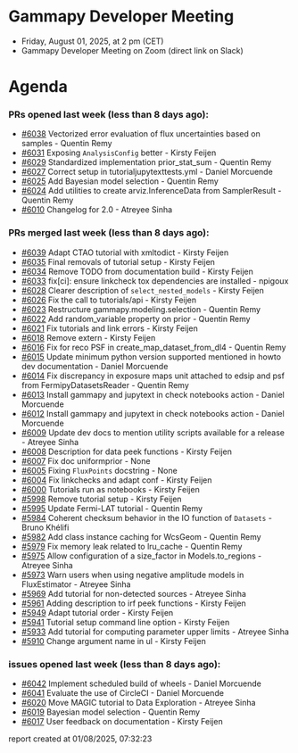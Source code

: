 # Gammapy Developer Meeting 
 * Friday, August 01, 2025, at 2 pm (CET) 
 * Gammapy Developer Meeting on Zoom (direct link on Slack) 
# Agenda

### PRs opened last week (less than 8 days ago): 
* [#6038](https://github.com/gammapy/gammapy/pull/6038) Vectorized error evaluation of flux uncertainties based on samples - Quentin Remy
* [#6031](https://github.com/gammapy/gammapy/pull/6031) Exposing `AnalysisConfig` better - Kirsty Feijen
* [#6029](https://github.com/gammapy/gammapy/pull/6029) Standardized implementation prior_stat_sum - Quentin Remy
* [#6027](https://github.com/gammapy/gammapy/pull/6027) Correct setup in tutorialjupytexttests.yml - Daniel Morcuende
* [#6025](https://github.com/gammapy/gammapy/pull/6025) Add Bayesian model selection - Quentin Remy
* [#6024](https://github.com/gammapy/gammapy/pull/6024) Add utilities to create arviz.InferenceData from  SamplerResult - Quentin Remy
* [#6010](https://github.com/gammapy/gammapy/pull/6010) Changelog for 2.0 - Atreyee Sinha

### PRs merged last week (less than 8 days ago): 
* [#6039](https://github.com/gammapy/gammapy/pull/6039) Adapt CTAO tutorial with xmltodict - Kirsty Feijen
* [#6035](https://github.com/gammapy/gammapy/pull/6035) Final removals of  tutorial setup - Kirsty Feijen
* [#6034](https://github.com/gammapy/gammapy/pull/6034) Remove TODO from documentation build - Kirsty Feijen
* [#6033](https://github.com/gammapy/gammapy/pull/6033) fix[ci]: ensure linkcheck tox dependencies are installed  - npigoux
* [#6028](https://github.com/gammapy/gammapy/pull/6028) Clearer description of `select_nested_models` - Kirsty Feijen
* [#6026](https://github.com/gammapy/gammapy/pull/6026) Fix the call to tutorials/api - Kirsty Feijen
* [#6023](https://github.com/gammapy/gammapy/pull/6023) Restructure gammapy.modeling.selection - Quentin Remy
* [#6022](https://github.com/gammapy/gammapy/pull/6022) Add random_variable  property on prior - Quentin Remy
* [#6021](https://github.com/gammapy/gammapy/pull/6021) Fix tutorials and link errors - Kirsty Feijen
* [#6018](https://github.com/gammapy/gammapy/pull/6018) Remove extern - Kirsty Feijen
* [#6016](https://github.com/gammapy/gammapy/pull/6016) Fix for reco PSF in create_map_dataset_from_dl4 - Quentin Remy
* [#6015](https://github.com/gammapy/gammapy/pull/6015) Update minimum python version supported mentioned in howto dev documentation - Daniel Morcuende
* [#6014](https://github.com/gammapy/gammapy/pull/6014) Fix discrepancy in exposure maps unit  attached to edsip and psf from FermipyDatasetsReader - Quentin Remy
* [#6013](https://github.com/gammapy/gammapy/pull/6013) Install gammapy and jupytext in check notebooks action - Daniel Morcuende
* [#6012](https://github.com/gammapy/gammapy/pull/6012) Install gammapy and jupytext in check notebooks action - Daniel Morcuende
* [#6009](https://github.com/gammapy/gammapy/pull/6009) Update dev docs to mention utility scripts available for a release - Atreyee Sinha
* [#6008](https://github.com/gammapy/gammapy/pull/6008) Description for data peek functions - Kirsty Feijen
* [#6007](https://github.com/gammapy/gammapy/pull/6007) Fix doc uniformprior - None
* [#6005](https://github.com/gammapy/gammapy/pull/6005) Fixing `FluxPoints` docstring - None
* [#6004](https://github.com/gammapy/gammapy/pull/6004) Fix linkchecks and adapt conf - Kirsty Feijen
* [#6000](https://github.com/gammapy/gammapy/pull/6000) Tutorials run as notebooks - Kirsty Feijen
* [#5998](https://github.com/gammapy/gammapy/pull/5998) Remove tutorial setup - Kirsty Feijen
* [#5995](https://github.com/gammapy/gammapy/pull/5995) Update Fermi-LAT tutorial - Quentin Remy
* [#5984](https://github.com/gammapy/gammapy/pull/5984) Coherent checksum behavior in the IO function of `Datasets` - Bruno Khélifi
* [#5982](https://github.com/gammapy/gammapy/pull/5982) Add class instance caching for WcsGeom - Quentin Remy
* [#5979](https://github.com/gammapy/gammapy/pull/5979) Fix memory leak related to lru_cache - Quentin Remy
* [#5975](https://github.com/gammapy/gammapy/pull/5975) Allow configuration of a size_factor in Models.to_regions - Atreyee Sinha
* [#5973](https://github.com/gammapy/gammapy/pull/5973) Warn users when using negative amplitude models in FluxEstimator - Atreyee Sinha
* [#5969](https://github.com/gammapy/gammapy/pull/5969) Add tutorial for non-detected sources - Atreyee Sinha
* [#5961](https://github.com/gammapy/gammapy/pull/5961) Adding description to irf peek functions - Kirsty Feijen
* [#5949](https://github.com/gammapy/gammapy/pull/5949) Adapt tutorial order - Kirsty Feijen
* [#5941](https://github.com/gammapy/gammapy/pull/5941) Tutorial setup command line option - Kirsty Feijen
* [#5933](https://github.com/gammapy/gammapy/pull/5933) Add tutorial for computing parameter upper limits - Atreyee Sinha
* [#5910](https://github.com/gammapy/gammapy/pull/5910) Change argument name in ul - Kirsty Feijen

### issues opened last week (less than 8 days ago): 
* [#6042](https://github.com/gammapy/gammapy/issues/6042) Implement scheduled build of wheels - Daniel Morcuende
* [#6041](https://github.com/gammapy/gammapy/issues/6041) Evaluate the use of CircleCI - Daniel Morcuende
* [#6020](https://github.com/gammapy/gammapy/issues/6020) Move MAGIC tutorial to Data Exploration - Atreyee Sinha
* [#6019](https://github.com/gammapy/gammapy/issues/6019) Bayesian model selection - Quentin Remy
* [#6017](https://github.com/gammapy/gammapy/issues/6017) User feedback on documentation - Kirsty Feijen

 report created at 01/08/2025, 07:32:23